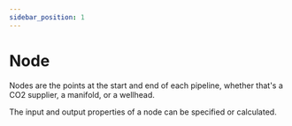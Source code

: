 ```yaml
---
sidebar_position: 1
---
```


# Node

Nodes are the points at the start and end of each pipeline, whether that's a CO2 supplier, a manifold, or a wellhead.

The input and output properties of a node can be specified or calculated.
